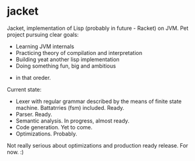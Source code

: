 jacket
===

Jacket, implementation of Lisp (probably in future - Racket) on JVM.
Pet project pursuing clear goals:
* Learning JVM internals
* Practicing theory of compilation and interpretation
* Building yeat another lisp implementation
* Doing something fun, big and ambitious
- in that oreder.

Current state:
* Lexer with regular grammar described by the means of finite state machine. Battatrries (fsm) included. Ready.
* Parser. Ready.
* Semantic analysis. In progress, almost ready.
* Code generation. Yet to come.
* Optimizations. Probably.

Not really serious about optimizations and production ready release. For now. :)